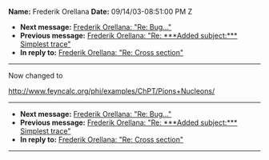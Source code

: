 **Name:** Frederik Orellana
**Date:** 09/14/03-08:51:00 PM Z

  - **Next message:** [Frederik Orellana: "Re: Bug..."](0162.html)
  - **Previous message:** [Frederik Orellana: "Re: \*\*\*Added
    subject:\*\*\* Simplest trace"](0160.html)
  - **In reply to:** [Frederik Orellana: "Re: Cross section"](0144.html)

-----

Now changed to  

<http://www.feyncalc.org/phi/examples/ChPT/Pions+Nucleons/>  

-----

  - **Next message:** [Frederik Orellana: "Re: Bug..."](0162.html)
  - **Previous message:** [Frederik Orellana: "Re: \*\*\*Added
    subject:\*\*\* Simplest trace"](0160.html)
  - **In reply to:** [Frederik Orellana: "Re: Cross section"](0144.html)

-----

